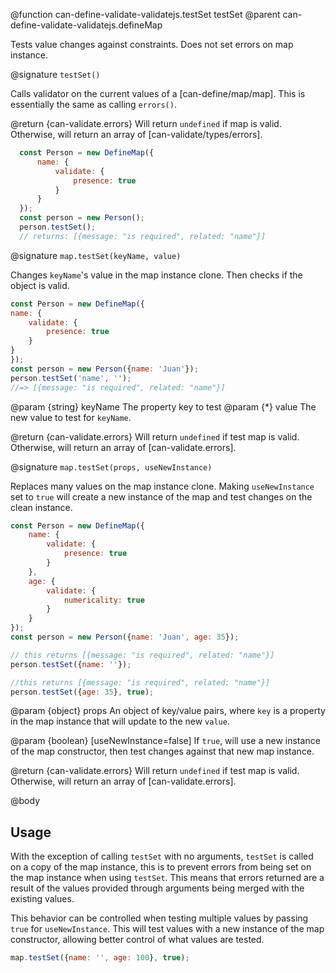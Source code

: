 @function can-define-validate-validatejs.testSet testSet
@parent can-define-validate-validatejs.defineMap

Tests value changes against constraints. Does not set errors on map instance.

@signature `testSet()`

  Calls validator on the current values of a [can-define/map/map]. This is essentially the same as
  calling `errors()`.

  @return {can-validate.errors} Will return `undefined` if map is valid.
  Otherwise, will return an array of [can-validate/types/errors].

  ```javascript
    const Person = new DefineMap({
        name: {
            validate: {
                presence: true
            }
        }
    });
    const person = new Person();
    person.testSet();
    // returns: [{message: "is required", related: "name"}]
  ```

@signature `map.testSet(keyName, value)`

  Changes `keyName`'s value in the map instance clone. Then checks if the object is valid.
  ```javascript
  const Person = new DefineMap({
  name: {
      validate: {
          presence: true
      }
  }
  });
  const person = new Person({name: 'Juan'});
  person.testSet('name', '');
  //=> [{message: "is required", related: "name"}]
  ```

  @param {string} keyName The property key to test
  @param {*} value The new value to test for `keyName`.

  @return {can-validate.errors} Will return `undefined` if test map is valid.
  Otherwise, will return an array of [can-validate.errors].

@signature `map.testSet(props, useNewInstance)`

  Replaces many values on the map instance clone. Making `useNewInstance` set to
  `true` will create a new instance of the map and test changes on the clean instance.

  ```javascript
  const Person = new DefineMap({
      name: {
          validate: {
              presence: true
          }
      },
      age: {
          validate: {
              numericality: true
          }
      }
  });
  const person = new Person({name: 'Juan', age: 35});

  // this returns [{message: "is required", related: "name"}]
  person.testSet({name: ''});

  //this returns [{message: "is required", related: "name"}]
  person.testSet({age: 35}, true);
  ```

  @param {object} props An object of key/value pairs, where `key` is a property in
  the map instance that will update to the new `value`.

  @param {boolean} [useNewInstance=false] If `true`, will use a new instance of the
  map constructor, then test changes against that new map instance.

  @return {can-validate.errors} Will return `undefined` if test map is valid.
  Otherwise, will return an array of [can-validate.errors].

@body

## Usage

With the exception of calling `testSet` with no arguments, `testSet` is called on a copy of the map instance, this is to prevent errors from
being set on the map instance when using `testSet`. This means that errors returned are a result of the values provided through arguments being merged with the existing values.

This behavior can be controlled when testing multiple values by passing `true` for `useNewInstance`. This will test values with a new instance of the map constructor, allowing better control of what values are tested.

```javascript
map.testSet({name: '', age: 100}, true);
```
